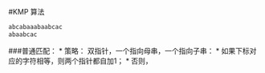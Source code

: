 #KMP 算法
```C
abcabaaabaabcac
abaabcac
```
###普通匹配：
* 
策略：
双指针，一个指向母串，一个指向子串：
    * 
如果下标对应的字符相等，则两个指针都自加1；
    * 
否则，